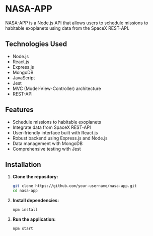 # NASA-APP

NASA-APP is a Node.js API that allows users to schedule missions to habitable exoplanets using data from the SpaceX REST-API.

## Technologies Used

- Node.js
- React.js
- Express.js
- MongoDB
- JavaScript
- Jest
- MVC (Model-View-Controller) architecture
- REST-API

## Features

- Schedule missions to habitable exoplanets
- Integrate data from SpaceX REST-API
- User-friendly interface built with React.js
- Robust backend using Express.js and Node.js
- Data management with MongoDB
- Comprehensive testing with Jest

## Installation

1. **Clone the repository:**

   ```sh
   git clone https://github.com/your-username/nasa-app.git
   cd nasa-app
2. **Install dependencies:**

   ```sh
   npm install
3. **Run the application:**
  
   ```sh
   npm start
